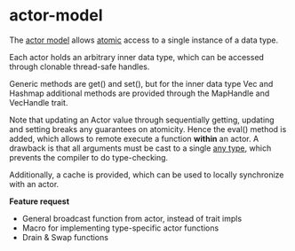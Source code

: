 # actor-model

The [actor model](https://en.wikipedia.org/wiki/Actor_model) allows [atomic](https://www.codingem.com/atomic-meaning-in-programming/) access to a single instance of a data type.

Each actor holds an arbitrary inner data type, which can be accessed through clonable thread-safe handles.

Generic methods are get() and set(), but for the inner data type Vec and Hashmap additional methods are provided through the MapHandle and VecHandle trait.

Note that updating an Actor value through sequentially getting, updating and setting breaks any guarantees on atomicity. Hence the eval() method is added, which allows to remote execute a function **within** an actor. A drawback is that all arguments must be cast to a single [any type](https://doc.rust-lang.org/std/any/index.html), which prevents the compiler to do type-checking.

Additionally, a cache is provided, which can be used to locally synchronize with an actor.

**Feature request**

- General broadcast function from actor, instead of trait impls
- Macro for implementing type-specific actor functions
- Drain & Swap functions
